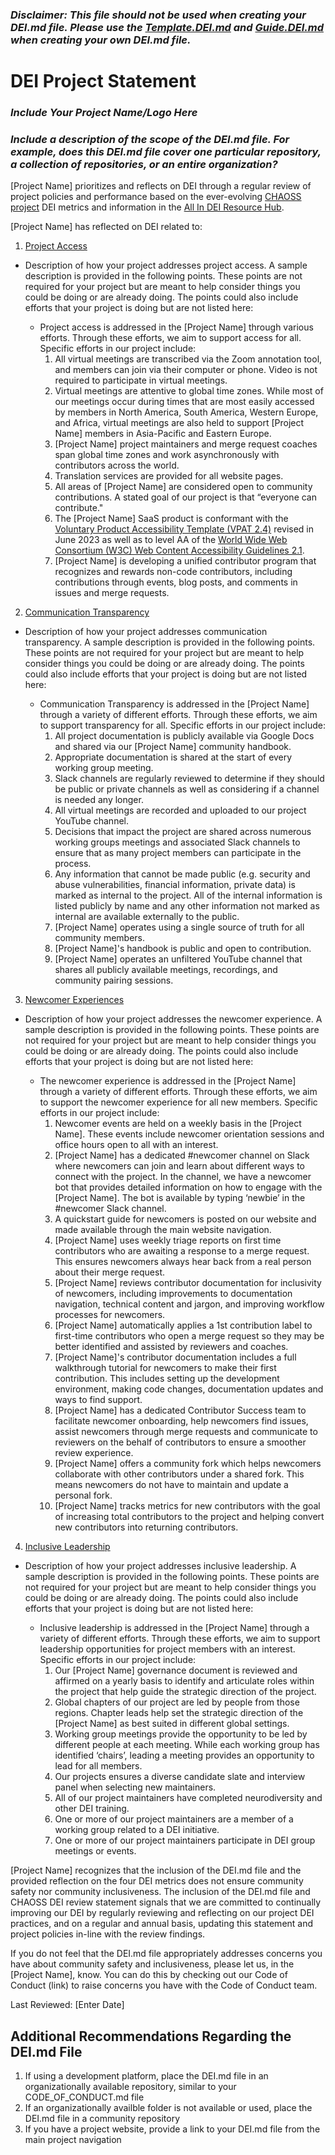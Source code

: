 <!---
The DEI.md file was originally created in the CHAOSS project. This comment provides attribution of that work as defined under the MIT license
-->

### _Disclaimer: This file should not be used when creating your DEI.md file. Please use the [Template.DEI.md](https://github.com/AllInOpenSource/ProjectBadging/blob/main/Template.DEI.md) and [Guide.DEI.md](https://github.com/AllInOpenSource/ProjectBadging/blob/main/Guide.DEI.md) when creating your own DEI.md file._

# DEI Project Statement

### _Include Your Project Name/Logo Here_

### _Include a description of the scope of the DEI.md file. For example, does this DEI.md file cover one particular repository, a collection of repositories, or an entire organization?_

[Project Name] prioritizes and reflects on DEI through a regular review of project policies and performance based on the ever-evolving [CHAOSS project](https://chaoss.community) DEI metrics and information in the [All In DEI Resource Hub](https://allinopensource.org/maintainers/DEI-resources/).

[Project Name] has reflected on DEI related to:

1. [Project Access](https://chaoss.community/?p=4953)

- Description of how your project addresses project access. A sample description is provided in the following points. These points are not required for your project but are meant to help consider things you could be doing or are already doing. The points could also include efforts that your project is doing but are not listed here:

  - Project access is addressed in the [Project Name] through various efforts. Through these efforts, we aim to support access for all. Specific efforts in our project include:
    1. All virtual meetings are transcribed via the Zoom annotation tool, and members can join via their computer or phone. Video is not required to participate in virtual meetings.
    2. Virtual meetings are attentive to global time zones. While most of our meetings occur during times that are most easily accessed by members in North America, South America, Western Europe, and Africa, virtual meetings are also held to support [Project Name] members in Asia-Pacific and Eastern Europe.
    3. [Project Name] project maintainers and merge request coaches span global time zones and work asynchronously with contributors across the world.
    4. Translation services are provided for all website pages.
    5. All areas of [Project Name] are considered open to community contributions. A stated goal of our project is that “everyone can contribute."
    6. The [Project Name] SaaS product is conformant with the [Voluntary Product Accessibility Template (VPAT 2.4)](https://www.section508.gov/sell/vpat/) revised in June 2023 as well as to level AA of the [World Wide Web Consortium (W3C) Web Content Accessibility Guidelines 2.1](https://www.w3.org/TR/WCAG21/).
    7. [Project Name] is developing a unified contributor program that recognizes and rewards non-code contributors, including contributions through events, blog posts, and comments in issues and merge requests.

2. [Communication Transparency](https://chaoss.community/?p=4957)

- Description of how your project addresses communication transparency. A sample description is provided in the following points. These points are not required for your project but are meant to help consider things you could be doing or are already doing. The points could also include efforts that your project is doing but are not listed here:

  - Communication Transparency is addressed in the [Project Name] through a variety of different efforts. Through these efforts, we aim to support transparency for all. Specific efforts in our project include:
    1. All project documentation is publicly available via Google Docs and shared via our [Project Name] community handbook.
    2. Appropriate documentation is shared at the start of every working group meeting.
    3. Slack channels are regularly reviewed to determine if they should be public or private channels as well as considering if a channel is needed any longer.
    4. All virtual meetings are recorded and uploaded to our project YouTube channel.
    5. Decisions that impact the project are shared across numerous working groups meetings and associated Slack channels to ensure that as many project members can participate in the process.
    6. Any information that cannot be made public (e.g. security and abuse vulnerabilities, financial information, private data) is marked as internal to the project. All of the internal information is listed publicly by name and any other information not marked as internal are available externally to the public.
    7. [Project Name] operates using a single source of truth for all community members.
    8. [Project Name]'s handbook is public and open to contribution.
    9. [Project Name] operates an unfiltered YouTube channel that shares all publicly available meetings, recordings, and community pairing sessions.

3. [Newcomer Experiences](https://chaoss.community/?p=4891)

- Description of how your project addresses the newcomer experience. A sample description is provided in the following points. These points are not required for your project but are meant to help consider things you could be doing or are already doing. The points could also include efforts that your project is doing but are not listed here:

  - The newcomer experience is addressed in the [Project Name] through a variety of different efforts. Through these efforts, we aim to support the newcomer experience for all new members. Specific efforts in our project include:
    1. Newcomer events are held on a weekly basis in the [Project Name]. These events include newcomer orientation sessions and office hours open to all with an interest.
    2. [Project Name] has a dedicated #newcomer channel on Slack where newcomers can join and learn about different ways to connect with the project. In the channel, we have a newcomer bot that provides detailed information on how to engage with the [Project Name]. The bot is available by typing ‘newbie’ in the #newcomer Slack channel.
    3. A quickstart guide for newcomers is posted on our website and made available through the main website navigation.
    4. [Project Name] uses weekly triage reports on first time contributors who are awaiting a response to a merge request. This ensures newcomers always hear back from a real person about their merge request.
    5. [Project Name] reviews contributor documentation for inclusivity of newcomers, including improvements to documentation navigation, technical content and jargon, and improving workflow processes for newcomers.
    6. [Project Name] automatically applies a 1st contribution label to first-time contributors who open a merge request so they may be better identified and assisted by reviewers and coaches.
    7. [Project Name]'s contributor documentation includes a full walkthrough tutorial for newcomers to make their first contribution. This includes setting up the development environment, making code changes, documentation updates and ways to find support.
    8. [Project Name] has a dedicated Contributor Success team to facilitate newcomer onboarding, help newcomers find issues, assist newcomers through merge requests and communicate to reviewers on the behalf of contributors to ensure a smoother review experience.
    9. [Project Name] offers a community fork which helps newcomers collaborate with other contributors under a shared fork. This means newcomers do not have to maintain and update a personal fork.
    10. [Project Name] tracks metrics for new contributors with the goal of increasing total contributors to the project and helping convert new contributors into returning contributors.

4. [Inclusive Leadership](https://chaoss.community/?p=3522)

- Description of how your project addresses inclusive leadership. A sample description is provided in the following points. These points are not required for your project but are meant to help consider things you could be doing or are already doing. The points could also include efforts that your project is doing but are not listed here:

  - Inclusive leadership is addressed in the [Project Name] through a variety of different efforts. Through these efforts, we aim to support leadership opportunities for project members with an interest. Specific efforts in our project include:
    1. Our [Project Name] governance document is reviewed and affirmed on a yearly basis to identify and articulate roles within the project that help guide the strategic direction of the project.
    2. Global chapters of our project are led by people from those regions. Chapter leads help set the strategic direction of the [Project Name] as best suited in different global settings.
    3. Working group meetings provide the opportunity to be led by different people at each meeting. While each working group has identified ‘chairs’, leading a meeting provides an opportunity to lead for all members.
    4. Our projects ensures a diverse candidate slate and interview panel when selecting new maintainers.
    5. All of our project maintainers have completed neurodiversity and other DEI training.
    6. One or more of our project maintainers are a member of a working group related to a DEI initiative.
    7. One or more of our project maintainers participate in DEI group meetings or events.

[Project Name] recognizes that the inclusion of the DEI.md file and the provided reflection on the four DEI metrics does not ensure community safety nor community inclusiveness. The inclusion of the DEI.md file and CHAOSS DEI review statement signals that we are committed to continually improving our DEI by regularly reviewing and reflecting on our project DEI practices, and on a regular and annual basis, updating this statement and project policies in-line with the review findings.

If you do not feel that the DEI.md file appropriately addresses concerns you have about community safety and inclusiveness, please let us, in the [Project Name], know. You can do this by checking out our Code of Conduct (link) to raise concerns you have with the Code of Conduct team.

Last Reviewed: [Enter Date]

## Additional Recommendations Regarding the DEI.md File

1. If using a development platform, place the DEI.md file in an organizationally available repository, similar to your CODE_OF_CONDUCT.md file
2. If an organizationally availble folder is not available or used, place the DEI.md file in a community repository
3. If you have a project website, provide a link to your DEI.md file from the main project navigation
